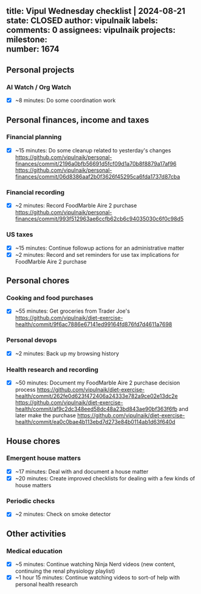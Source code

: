 title:	Vipul Wednesday checklist | 2024-08-21
state:	CLOSED
author:	vipulnaik
labels:	
comments:	0
assignees:	vipulnaik
projects:	
milestone:	
number:	1674
--
## Personal projects

### AI Watch / Org Watch

- [x] ~8 minutes: Do some coordination work

## Personal finances, income and taxes

### Financial planning

- [x] ~15 minutes: Do some cleanup related to yesterday's changes https://github.com/vipulnaik/personal-finances/commit/2196a0bfb56691d5fcf09d1a70b8f8879a17af96 https://github.com/vipulnaik/personal-finances/commit/06d8386aaf2b0f3626f45295ca6fda1737d87cba

### Financial recording

- [x] ~2 minutes: Record FoodMarble Aire 2 purchase https://github.com/vipulnaik/personal-finances/commit/993f512963ae6ccfb62cb6c94035030c6f0c98d5

### US taxes

- [x] ~15 minutes: Continue followup actions for an administrative matter
- [x] ~2 minutes: Record and set reminders for use tax implications for FoodMarble Aire 2 purchase

## Personal chores

### Cooking and food purchases

- [x] ~55 minutes: Get groceries from Trader Joe's https://github.com/vipulnaik/diet-exercise-health/commit/9f6ac7886e67141ed99164fd876fd7d4611a7698

### Personal devops

- [x] ~2 minutes: Back up my browsing history

### Health research and recording

- [x] ~50 minutes: Document my FoodMarble Aire 2 purchase decision process https://github.com/vipulnaik/diet-exercise-health/commit/262fe0d623f472406a24333e782a9ce02e13dc2e https://github.com/vipulnaik/diet-exercise-health/commit/af9c2dc348eed58dc48a23bd843ae90bf363f6fb and later make the purchase https://github.com/vipulnaik/diet-exercise-health/commit/ea0c0bae4b113ebd7d273e84b0114ab1d63f640d

## House chores

### Emergent house matters

- [x] ~17 minutes: Deal with and document a house matter
- [x] ~20 minutes: Create improved checklists for dealing with a few kinds of house matters

### Periodic checks

- [x] ~2 minutes: Check on smoke detector

## Other activities

### Medical education

- [x] ~5 minutes: Continue watching Ninja Nerd videos (new content, continuing the renal physiology playlist)
- [x] ~1 hour 15 minutes: Continue watching videos to sort-of help with personal health research

